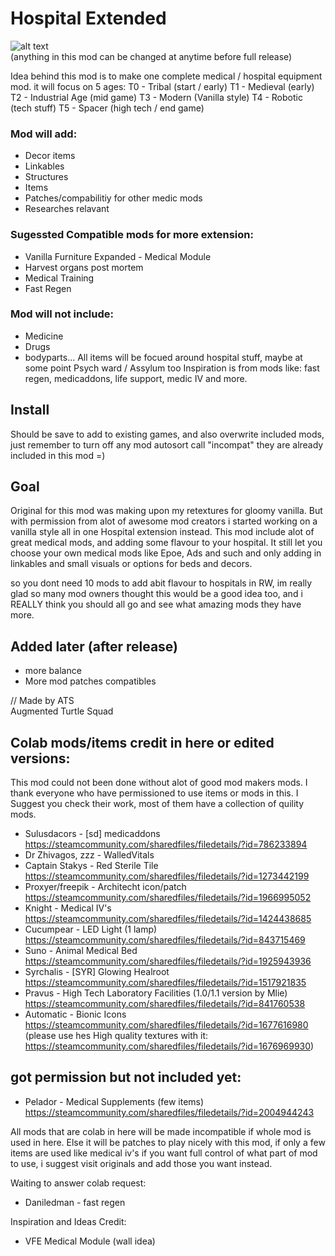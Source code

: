 # Hospital Extended
![alt text](https://github.com/zymex22/Hospital-Extended/blob/master/About/Preview.png?raw=true "Work in progress")  
(anything in this mod can be changed at anytime before full release)  
  
Idea behind this mod is to make one complete medical / hospital equipment mod.
it will focus on 5 ages:
T0 - Tribal (start / early)
T1 - Medieval (early)
T2 - Industrial Age (mid game)
T3 - Modern (Vanilla style)
T4 - Robotic (tech stuff)
T5 - Spacer (high tech / end game)

### Mod will add:
- Decor items
- Linkables
- Structures
- Items
- Patches/compabilitiy for other medic mods
- Researches relavant

### Sugessted Compatible mods for more extension:
- Vanilla Furniture Expanded - Medical Module
- Harvest organs post mortem
- Medical Training
- Fast Regen

### Mod will not include:
- Medicine
- Drugs
- bodyparts...
All items will be focued around hospital stuff, maybe at some point Psych ward / Assylum too
Inspiration is from mods like: fast regen, medicaddons, life support, medic IV and more.  

## Install
Should be save to add to existing games, and also overwrite included mods, just remember to turn off any mod autosort call "incompat" they are already included in this mod =)


## Goal
Original for this mod was making upon my retextures for gloomy vanilla.
But with permission from alot of awesome mod creators i started working on a vanilla style all in one Hospital extension instead.
This mod include alot of great medical mods, and adding some flavour to your hospital.
It still let you choose your own medical mods like Epoe, Ads and such and only adding in linkables and small visuals or options for beds and decors.

so you dont need 10 mods to add abit flavour to hospitals in RW, im really glad so many mod owners thought this would be a good idea too, and i REALLY think you should all go and see what amazing mods they have more.

## Added later (after release)
- more balance
- More mod patches compatibles
  
// Made by ATS  
Augmented Turtle Squad


## Colab mods/items credit in here or edited versions:
This mod could not been done without alot of good mod makers mods.
I thank everyone who have permissioned to use items or mods in this.
I Suggest you check their work, most of them have a collection of quility mods.
- Sulusdacors - [sd] medicaddons https://steamcommunity.com/sharedfiles/filedetails/?id=786233894
- Dr Zhivagos, zzz - WalledVitals 
- Captain Stakys - Red Sterile Tile https://steamcommunity.com/sharedfiles/filedetails/?id=1273442199
- Proxyer/freepik - Architecht icon/patch https://steamcommunity.com/sharedfiles/filedetails/?id=1966995052
- Knight - Medical IV's https://steamcommunity.com/sharedfiles/filedetails/?id=1424438685
- Cucumpear - LED Light (1 lamp) https://steamcommunity.com/sharedfiles/filedetails/?id=843715469
- Suno - Animal Medical Bed https://steamcommunity.com/sharedfiles/filedetails/?id=1925943936
- Syrchalis - [SYR] Glowing Healroot https://steamcommunity.com/sharedfiles/filedetails/?id=1517921835
- Pravus - High Tech Laboratory Facilities (1.0/1.1 version by Mlie) https://steamcommunity.com/sharedfiles/filedetails/?id=841760538
- Automatic - Bionic Icons https://steamcommunity.com/sharedfiles/filedetails/?id=1677616980
(please use hes High quality textures with it: https://steamcommunity.com/sharedfiles/filedetails/?id=1676969930)

## got permission but not included yet:
- Pelador - Medical Supplements (few items) https://steamcommunity.com/sharedfiles/filedetails/?id=2004944243

All mods that are colab in here will be made incompatible if whole mod is used in here.
Else it will be patches to play nicely with this mod, if only a few items are used like medical iv's
if you want full control of what part of mod to use, i suggest visit originals and add those you want instead.


Waiting to answer colab request:
- Daniledman - fast regen

Inspiration and Ideas Credit:
- VFE Medical Module (wall idea)
